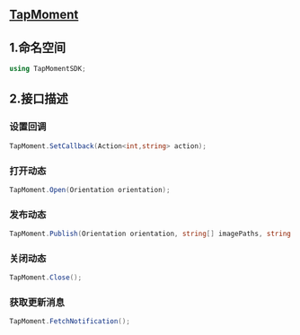 ## [TapMoment](./Documentations/README.md)

## 1.命名空间

```c#
using TapMomentSDK;
```

## 2.接口描述

### 设置回调

```c#
TapMoment.SetCallback(Action<int,string> action);
```

### 打开动态

```c#
TapMoment.Open(Orientation orientation);
```

### 发布动态

```c#
TapMoment.Publish(Orientation orientation, string[] imagePaths, string content);
```

### 关闭动态

```c#
TapMoment.Close();
```

### 获取更新消息
```c#
TapMoment.FetchNotification();
```